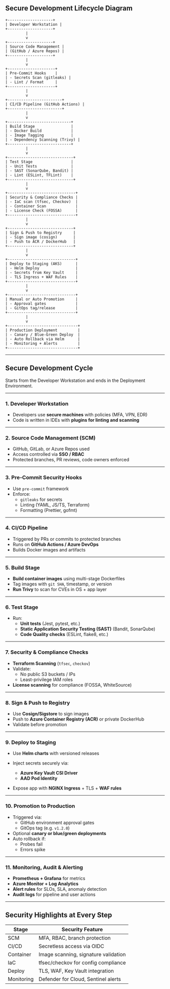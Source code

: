 ## Secure Development Lifecycle Diagram

```plaintext
+--------------------+
| Developer Workstation |
+--------------------+
         |
         v
+--------------------+
| Source Code Management |
| (GitHub / Azure Repos) |
+--------------------+
         |
         v
+---------------------+
| Pre-Commit Hooks    |
| - Secrets Scan (gitleaks) |
| - Lint / Format     |
+---------------------+
         |
         v
+------------------------+
| CI/CD Pipeline (GitHub Actions) |
+------------------------+
         |
         v
+----------------------------+
| Build Stage                |
| - Docker Build             |
| - Image Tagging            |
| - Dependency Scanning (Trivy) |
+----------------------------+
         |
         v
+-----------------------------+
| Test Stage                 |
| - Unit Tests               |
| - SAST (SonarQube, Bandit) |
| - Lint (ESLint, TFLint)    |
+-----------------------------+
         |
         v
+------------------------------+
| Security & Compliance Checks |
| - IaC scan (tfsec, Checkov)  |
| - Container Scan             |
| - License Check (FOSSA)      |
+------------------------------+
         |
         v
+-----------------------------+
| Sign & Push to Registry     |
| - Sign image (cosign)       |
| - Push to ACR / DockerHub   |
+-----------------------------+
         |
         v
+------------------------------+
| Deploy to Staging (AKS)      |
| - Helm Deploy                |
| - Secrets from Key Vault     |
| - TLS Ingress + WAF Rules    |
+------------------------------+
         |
         v
+------------------------------+
| Manual or Auto Promotion     |
| - Approval gates             |
| - GitOps tag/release         |
+------------------------------+
         |
         v
+-------------------------------+
| Production Deployment         |
| - Canary / Blue-Green Deploy  |
| - Auto Rollback via Helm      |
| - Monitoring + Alerts         |
+-------------------------------+
```

---

##  Secure Development Cycle
Starts from the Developer Workstation and ends in the Deployment Environment.

---

### 1. **Developer Workstation**

- Developers use **secure machines** with policies (MFA, VPN, EDR)
- Code is written in IDEs with **plugins for linting and scanning**

---

### 2. **Source Code Management (SCM)**

- GitHub, GitLab, or Azure Repos used
- Access controlled via **SSO / RBAC**
- Protected branches, PR reviews, code owners enforced

---

### 3. **Pre-Commit Security Hooks**

- Use `pre-commit` framework
- Enforce:
  - `gitleaks` for secrets
  - Linting (YAML, JS/TS, Terraform)
  - Formatting (Prettier, gofmt)

---

### 4. **CI/CD Pipeline**

- Triggered by PRs or commits to protected branches
- Runs on **GitHub Actions / Azure DevOps**
- Builds Docker images and artifacts

---

### 5. **Build Stage**

- **Build container images** using multi-stage Dockerfiles
- Tag images with `git SHA`, timestamp, or version
- **Run Trivy** to scan for CVEs in OS + app layer

---

### 6. **Test Stage**

- Run:
  - **Unit tests** (Jest, pytest, etc.)
  - **Static Application Security Testing (SAST)** (Bandit, SonarQube)
  - **Code Quality checks** (ESLint, flake8, etc.)

---

### 7. **Security & Compliance Checks**

- **Terraform Scanning** (`tfsec`, `checkov`)
- Validate:
  - No public S3 buckets / IPs
  - Least-privilege IAM roles
- **License scanning** for compliance (FOSSA, WhiteSource)

---

### 8. **Sign & Push to Registry**

- Use **Cosign/Sigstore** to sign images
- Push to **Azure Container Registry (ACR)** or private DockerHub
- Validate before promotion

---

### 9. **Deploy to Staging**

- Use **Helm charts** with versioned releases
- Inject secrets securely via:
  - **Azure Key Vault CSI Driver**
  - **AAD Pod Identity**

- Expose app with **NGINX Ingress** + TLS + **WAF rules**

---

### 10. **Promotion to Production**

- Triggered via:
  - GitHub environment approval gates
  - GitOps tag (e.g. `v1.2.0`)
- Optional **canary or blue/green deployments**
- Auto rollback if:
  - Probes fail
  - Errors spike

---

### 11. **Monitoring, Audit & Alerting**

- **Prometheus + Grafana** for metrics
- **Azure Monitor + Log Analytics**
- **Alert rules** for SLOs, SLA, anomaly detection
- **Audit logs** for pipeline and user actions

---

## Security Highlights at Every Step

| Stage         | Security Feature                          |
|---------------|--------------------------------------------|
| SCM           | MFA, RBAC, branch protection               |
| CI/CD         | Secretless access via OIDC                 |
| Container     | Image scanning, signature validation       |
| IaC           | tfsec/checkov for config compliance        |
| Deploy        | TLS, WAF, Key Vault integration            |
| Monitoring    | Defender for Cloud, Sentinel alerts        |
